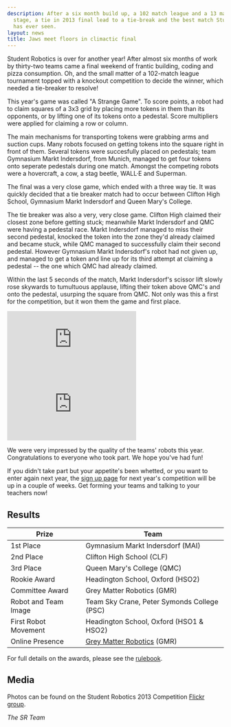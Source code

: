 ```yaml
---
description: After a six month build up, a 102 match league and a 13 match knockout
  stage, a tie in 2013 final lead to a tie-break and the best match Student Robotics
  has ever seen.
layout: news
title: Jaws meet floors in climactic final
---
```

Student Robotics is over for another year! After almost six months of work by thirty-two teams came a final weekend of 
frantic building, coding and pizza consumption. Oh, and the small matter of a 102-match league tournament topped with a 
knockout competition to decide the winner, which needed a tie-breaker to resolve!

This year's game was called "A Strange Game". To score points, a robot had to claim squares of a 3x3 grid by placing 
more tokens in them than its opponents, or by lifting one of its tokens onto a pedestal. Score multipliers were applied 
for claiming a row or column.

The main mechanisms for transporting tokens were grabbing arms and suction cups. Many robots focused on getting tokens 
into the square right in front of them. Several tokens were succesfully placed on pedestals; team Gymnasium Markt 
Indersdorf, from Munich, managed to get four tokens onto seperate pedestals during one match. Amongst the competing 
robots were a hovercraft, a cow, a stag beetle, WALL&middot;E and Superman.

The final was a very close game, which ended with a three way tie. It was quickly decided that a tie breaker match had 
to occur between Clifton High School, Gymnasium Markt Indersdorf and Queen Mary's College.

The tie breaker was also a very, very close game. Clifton High claimed their closest zone before getting stuck; 
meanwhile Markt Indersdorf and QMC were having a pedestal race. Markt Indersdorf managed to miss their second pedestal, 
knocked the token into the zone they'd already claimed and became stuck, while QMC managed to successfully claim their 
second pedestal. However Gymnasium Markt Indersdorf's robot had not given up, and managed to get a token and line up for
 its third attempt at claiming a pedestal -- the one which QMC had already claimed.

Within the last 5 seconds of the match, Markt Indersdorf's scissor lift slowly rose skywards to tumultuous applause, 
lifting their token above QMC's and onto the pedestal, usurping the square from QMC. Not only was this a first for the 
competition, but it won them the game and first place.

<!-- Video of Final -->
<iframe
  class="center video"
  src="https://www.youtube-nocookie.com/embed/5-vZzrVAVfs"
  frameborder="0"
  allowfullscreen
  >
</iframe>

<!-- Video of Tie Breaker -->
<iframe
  class="center video"
  src="https://www.youtube-nocookie.com/embed/930Pe2IwOXY"
  frameborder="0"
  allowfullscreen
  >
</iframe>

We were very impressed by the quality of the teams' robots this year. Congratulations to everyone who took part. We hope you've had fun!

If you didn't take part but your appetite's been whetted, or you want to enter again next year, the [sign up page](/schools/how_to_enter) for next year's competition will be up in a couple of weeks. Get forming your teams and talking to your teachers now!

Results
-------

|        Prize          |            Team
|-----------------------|-----------------------------------------------
| 1st Place             | Gymnasium Markt Indersdorf (MAI)
| 2nd Place             | Clifton High School (CLF)
| 3rd Place             | Queen Mary's College (QMC)
| Rookie Award          | Headington School, Oxford (HSO2)
| Committee Award       | Grey Matter Robotics (GMR)
| Robot and Team Image  | Team Sky Crane, Peter Symonds College (PSC)
| First Robot Movement  | Headington School, Oxford (HSO1 & HSO2)
| Online Presence       | [Grey Matter Robotics](http://greymatterrobotics.com/) (GMR)

For full details on the awards, please see the [rulebook](/resources/2013/rulebook.pdf).

Media
-----

Photos can be found on the Student Robotics 2013 Competition [Flickr group](http://www.flickr.com/groups/sr2013/).

_The SR Team_
